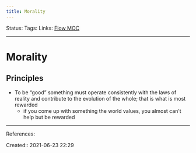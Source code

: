```yaml
---
title: Morality
---
```

Status:
Tags: 
Links: [Flow MOC](out/flow-moc.md)
___
# Morality
## Principles
- To be “good” something must operate consistently with the laws of reality and contribute to the evolution of the whole; that is what is most rewarded
	- if you come up with something the world values, you almost can’t help but be rewarded
___
References:

Created:: 2021-06-23 22:29